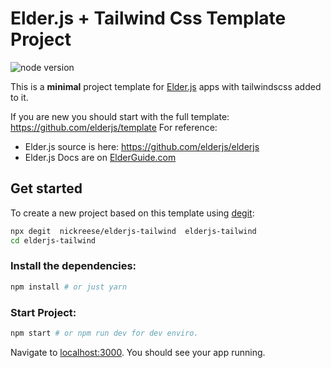 # Elder.js + Tailwind Css Template Project

<img src="https://img.shields.io/badge/dynamic/json?color=brightgreen&label=Node&query=engines.node&url=https%3A%2F%2Fraw.githubusercontent.com%2Felderjs%2Ftemplate%2Fmaster%2Fpackage.json" alt="node version" />

This is a **minimal** project template for [Elder.js](https://elderguide.com/tech/elderjs/) apps with tailwindscss added to it.

If you are new you should start with the full template: https://github.com/elderjs/template
For reference:

- Elder.js source is here: https://github.com/elderjs/elderjs
- Elder.js Docs are on [ElderGuide.com](https://elderguide.com/tech/elderjs/)

## Get started

To create a new project based on this template using [degit](https://github.com/Rich-Harris/degit):

```bash
npx degit  nickreese/elderjs-tailwind  elderjs-tailwind
cd elderjs-tailwind
```

### Install the dependencies:

```bash
npm install # or just yarn
```

### Start Project:

```bash
npm start # or npm run dev for dev enviro.
```

Navigate to [localhost:3000](http://localhost:3000). You should see your app running.
